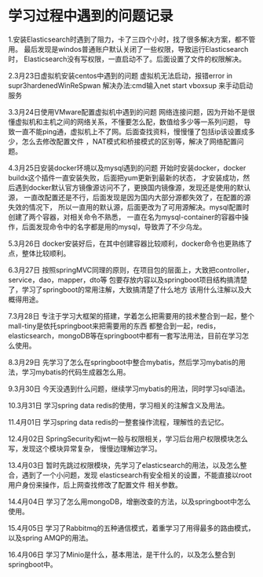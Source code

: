 # 学习过程中遇到的问题记录
1.安装Elasticsearch时遇到了阻力，卡了三四个小时，找了很多解决方案，都不管用。
最后发现是windos普通账户默认关闭了一些权限，导致运行Elasticsearch时，
Elasticsearch没有写权限，一直启动不了。后面设置了文件的权限解决。

2.3月23日虚拟机安装centos中遇到的问题
虚拟机无法启动，报错error in supr3hardenedWinReSpwan
解决办法:cmd输入net start vboxsup 来手动启动服务

3.3月24日使用VMware配置虚拟机中遇到的问题
网络连接问题，因为开始不是很懂虚拟机和主机之间的网络关系，不懂要怎么配，数值给多少等一系列问题，
导致一直不能ping通，虚拟机上不了网。后面查找资料，慢慢懂了包括ip该设置成多少，怎么去修改配置文件
，NAT模式和桥接模式的区别等，解决了网络配置问题。

4.3月25日安装docker环境以及mysql遇到的问题
开始时安装docker，docker buildx这个插件一直安装失败，后面把yum更新到最新的状态，
才安装成功，然后遇到docker默认官方镜像源访问不了，更换国内镜像源，发现还是使用的默认源，
一直改配置还是不行，后面发现是因为国内大部分源都失效了，在配置的源失效的情况下，
所以一直用的默认源，后面更改为了可用源解决。mysql配置时创建了两个容器，对相关命令不熟悉，
一直在名为mysql-container的容器中操作，后面发现命令中的名字都是用的mysql，导致弄了不少乌龙。

5.3月26日
docker安装好后，在其中创建容器比较顺利，docker命令也更熟练了点，整体比较顺利。

6.3月27日
按照springMVC同理的原则，在项目包的层面上，大致把controller，service，dao，mapper，dto等
包要存放内容以及springboot项目结构搞清楚了，学习了springboot的常用注解，大致搞清楚了什么地方
该用什么注解以及大概得用途。

7.3月28日
专注于学习大框架的搭建，学着怎么把需要用的技术整合到一起，整个mall-tiny是依托springboot来把需要用的东西
都整合到一起，redis，elasticsearch，mongoDB等在springboot中都有一套写法用法，目前在学习怎么使用。

8.3月29日
先学习了怎么在springboot中整合mybatis，然后学习mybatis的用法，学习mybatis的代码生成器怎么用。

9.3月30日
今天没遇到什么问题，继续学习mybatis的用法，同时学习sql语法。

10.3月31日
学习spring data redis的使用，学习相关的注解含义及用法。

11.4月01日
学习spring data redis的一整套操作流程，理解性的去记忆。

12.4月02日
SpringSecurity和jwt一般与权限相关，学习后台用户权限模块怎么写，发现这个模块异常复杂，
慢慢边理解边学习。

13.4月03日
暂时先跳过权限模块，先学习了elasticsearch的用法，以及怎么整合，遇到了一个小问题，发现
elasticsearch有安全相关的设置，不能直接以root用户身份来操作，后上网查找修改了配置文件
相关参数。

14.4月04日
学习了怎么用mongoDB，增删改查的方法，以及springboot中怎么使用。 

15.4月05日
学习了Rabbitmq的五种通信模式，着重学习了用得最多的路由模式，以及spring AMQP的用法。

16.4月06日
学习了Minio是什么，基本用法，是干什么的，以及怎么整合到springboot中。